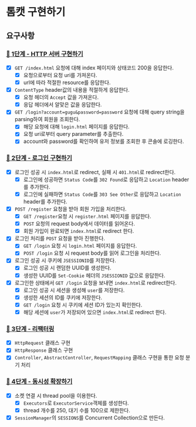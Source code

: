 # 톰캣 구현하기

## 요구사항

### [🚀 1단계 - HTTP 서버 구현하기](https://techcourse.woowahan.com/s/cCM7rQR9/ls/QX02zDYN)
- [X] `GET /index.html` 요청에 대해 index 페이지와 상태코드 200을 응답한다.
    - [X] 요청으로부터 요청 uri를 가져온다.
    - [X] url에 따라 적절한 resource를 응답한다.
- [X] `ContentType` header값의 내용을 적절하게 응답한다.
    - [X] 요청 헤더의 `Accept` 값을 가져온다.
    - [X] 응답 헤더에서 알맞은 값을 응답한다.
- [X] `GET /login?account=gugu&password=password` 요청에 대해 query string을 parsing하여 회원을 조회한다.
    - [X] 해당 요청에 대해 `login.html` 페이지를 응답한다.
    - [X] 요청 uri로부터 query parameter를 추출한다.
    - [X] account와 password를 확인하여 유저 정보를 조회한 후 콘솔에 로깅한다.

### [🚀 2단계 - 로그인 구현하기](https://techcourse.woowahan.com/s/cCM7rQR9/ls/YSC17uAy)
- [X] 로그인 성공 시 `index.html`로 redirect, 실패 시 `401.html`로 redirect한다.
    - [X] 로그인에 성공하면 `Status Code`를 `302 Found`로 응답하고 `Location` header를 추가한다.
    - [X] 로그인에 실패하면 `Status Code`를 `303 See Other`로 응답하고 `Location` header를 추가한다.
- [X] `POST /register` 요청을 받아 회원 가입을 처리한다.
    - [X] `GET /register`요청 시 `register.html` 페이지를 응답한다.
    - [X] `POST` 요청의 request body에서 데이터를 읽어온다.
    - [X] 회원 가입이 완료되면 `index.html`로 redirect 한다.
- [X] 로그인 처리를 `POST` 요청을 받아 진행한다.
    - [X] `GET /login` 요청 시 `login.html` 페이지를 응답한다.
    - [X] `POST /login` 요청 시 request body를 읽어 로그인을 처리한다.
- [X] 로그인 성공 시 쿠키에 `JSESSIONID`를 저장한다.
    - [X] 로그인 성공 시 랜덤한 UUID를 생성한다.
    - [X] 생성한 UUID를 `Set-Cookie` 헤더의 `JSESSIONID` 값으로 응답한다.
- [X] 로그인한 상태에서 `GET /login` 요청을 보내면 `index.html`로 redirect한다.
    - [X] 로그인 성공 시 세션을 생성해 `user`를 저장한다.
    - [X] 생성한 세션의 ID를 쿠키에 저장한다.
    - [X] `GET /login` 요청 시 쿠키에 세션 ID가 있는지 확인한다.
    - [X] 해당 세션에 `user`가 저장되어 있으면 `index.html`로 redirect 한다.

### [🚀 3단계 - 리팩터링](https://techcourse.woowahan.com/s/cCM7rQR9/ls/lRDyKWbV)
- [X] `HttpRequest` 클래스 구현
- [X] `HttpResponse` 클래스 구현
- [X] `Controller`, `AbstractController`, `RequestMapping` 클래스 구현을 통한 요청 분기 처리

### [🚀 4단계 - 동시성 확장하기](https://techcourse.woowahan.com/s/cCM7rQR9/ls/DE6nAoHG)
- [X] 소켓 연결 시 thread pool을 이용한다.
  - [X] `Executors`로 `ExecutorService`객체를 생성한다.
  - [X] thread 개수를 250, 대기 수를 100으로 제한한다.
- [X] `SessionManager`의 `SESSIONS`를 Concurrent Collection으로 만든다.
